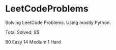 # LeetCodeProblems
Solving LeetCode Problems. Using mostly Python. 

Total Solved: 95

80 Easy
14 Medium 
1 Hard
